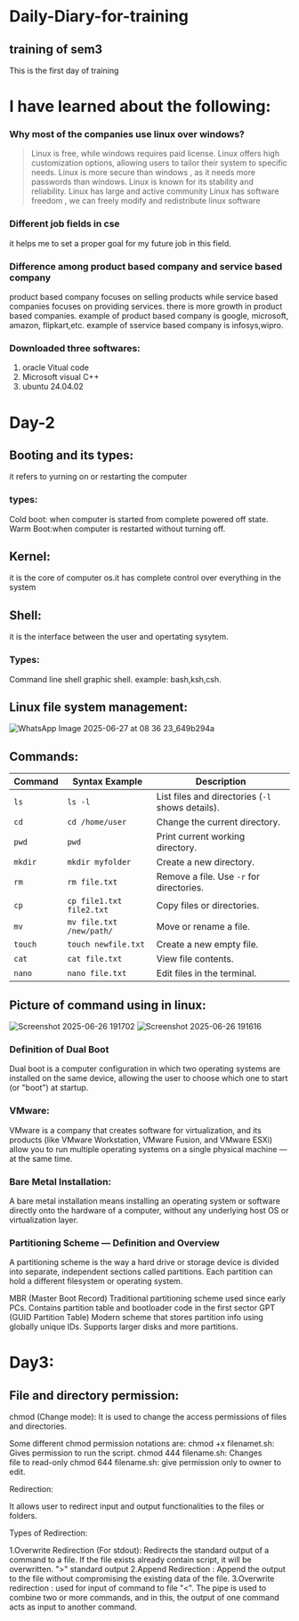 # Daily-Diary-for-training
## training of sem3
This is the first day of training
# I have learned about the following:

### Why most of the companies use linux over windows?

>Linux is free, while windows requires paid license.
>Linux offers high customization options, allowing users to tailor their system to specific needs. 
>Linux is more secure than windows , as it needs more passwords than windows. 
>Linux is known for its stability and reliability. 
>Linux has large and active community 
>Linux has software freedom  , we can freely modify and redistribute linux software
### Different job fields in cse
it helps me to set a proper goal for my future job in this field.


### Difference among product based company and service based company
product based company focuses on selling products while service based companies focuses on providing services.
there is more growth in product based companies.
example of product based company is google, microsoft, amazon, flipkart,etc.
example of sservice based company is infosys,wipro.
      

### Downloaded three softwares:
1. oracle Vitual code
2. Microsoft visual C++
3. ubuntu 24.04.02

# Day-2
## Booting and its types:
it refers to yurning on or restarting the computer
### types:
Cold boot: when computer is started from complete powered off state.
Warm Boot:when computer is restarted without turning off.
 ## Kernel:
 it is the core of computer os.it has complete control over everything in the system
  ## Shell:
  it is the interface between the user and opertating sysytem.
  ### Types:
  Command line shell
  graphic shell.
  example: bash,ksh,csh.
  ## Linux file system management:
 ![WhatsApp Image 2025-06-27 at 08 36 23_649b294a](https://github.com/user-attachments/assets/e94bcf02-b679-4ac0-a75c-c4b0b49b4e10)
## Commands:
| **Command** | **Syntax Example** | **Description** |
|-------------|--------------------|------------------|
| `ls`        | `ls -l`            | List files and directories (`-l` shows details). |
| `cd`        | `cd /home/user`    | Change the current directory. |
| `pwd`       | `pwd`              | Print current working directory. |
| `mkdir`     | `mkdir myfolder`   | Create a new directory. |
| `rm`        | `rm file.txt`      | Remove a file. Use `-r` for directories. |
| `cp`        | `cp file1.txt file2.txt` | Copy files or directories. |
| `mv`        | `mv file.txt /new/path/` | Move or rename a file. |
| `touch`     | `touch newfile.txt`| Create a new empty file. |
| `cat`       | `cat file.txt`     | View file contents. |
| `nano`      | `nano file.txt`    | Edit files in the terminal. |
## Picture of command using in linux:
![Screenshot 2025-06-26 191702](https://github.com/user-attachments/assets/9640c772-89fe-4cb5-8ed9-1bc1490bfecb)
![Screenshot 2025-06-26 191616](https://github.com/user-attachments/assets/4a785646-4e61-4975-a728-3e4d158b894e)
### Definition of Dual Boot
Dual boot is a computer configuration in which two operating systems are installed on the same device, allowing the user to choose which one to start (or "boot") at startup.

### VMware:
VMware is a company that creates software for virtualization, and its products (like VMware Workstation, VMware Fusion, and VMware ESXi) allow you to run multiple operating systems on a single physical machine — at the same time.
### Bare Metal Installation:
A bare metal installation means installing an operating system or software directly onto the hardware of a computer, without any underlying host OS or virtualization layer.

### Partitioning Scheme — Definition and Overview
A partitioning scheme is the way a hard drive or storage device is divided into separate, independent sections called partitions. Each partition can hold a different filesystem or operating system.

MBR (Master Boot Record)	Traditional partitioning scheme used since early PCs. Contains partition table and bootloader code in the first sector
GPT (GUID Partition Table)	Modern scheme that stores partition info using globally unique IDs. Supports larger disks and more partitions.

 # Day3:
 ## File and directory permission:
 chmod (Change mode): It is used to change the access permissions of files and directories.

Some different chmod permission notations are:
chmod +x filenamet.sh: Gives permission to run the script.
chmod 444 filename.sh: Changes file to read-only
chmod 644 filename.sh: give permission only to owner to edit.


Redirection:

It allows user to redirect input and output functionalities to the files or folders.

Types of Redirection:

1.Overwrite Redirection (For stdout):
Redirects the standard output of a command to a file. If the file exists already contain script, it will be overwritten.
">" standard output
2.Append Redirection :
Append the output to the file without compromising the existing data of the file.
3.Overwrite redirection :
used for input of command to file "<".
The pipe is used to combine two or more commands, and in this, the output of one command acts as input to another command.













